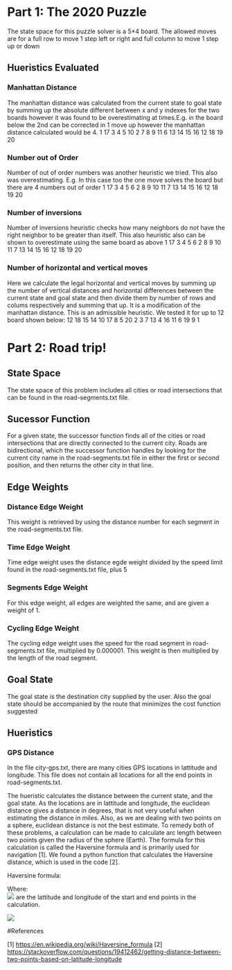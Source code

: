 # Part 1: The 2020 Puzzle
The state space for this puzzle solver is a 5*4 board. The allowed moves are for a full row to move 1 step left or right and full column to move 1 step up or down
## Hueristics Evaluated

### Manhattan Distance
The manhattan distance was calculated from the current state to goal state by summing up the absolute different between x and y indexes for the two boards however it was found to be overestimating at times.E.g. in the board below the 2nd can be corrected in 1 move up however the manhattan distance calculated would be 4.
1 17 3 4 5 
10 2 7 8 9
11 6 13 14 15
16 12 18 19 20
### Number out of Order
Number of out of order numbers was another heuristic we tried. This also was overestimating. E.g. In this case too the one move solves the board but there are 4 numbers out of order
1 17 3 4 5 
6 2 8 9 10
11 7 13 14 15
16 12 18 19 20
### Number of inversions
Number of inversions heuristic checks how many neighbors do not have the right neighbor to be greater than itself. This also heuristic also can be shown to overestimate using the same board as above
1 17 3 4 5 
6 2 8 9 10
11 7 13 14 15
16 12 18 19 20

### Number of horizontal and vertical moves
Here we calculate the legal horizontal and vertical moves by summing up the number of vertical distances and horizontal differences  between the current state and goal state and then divide them by number of rows and colums respectively and summing that up. It is a modification of the manhattan distance. This is an admissible heuristic. We tested it for up to 12 board shown below:
12 18 15 14 10
17 8 5 20 2
3 7 13 4 16
11 6 19 9 1

# Part 2: Road trip!

## State Space

The state space of this problem includes all cities or road intersections that can be found in the road-segments.txt file. 

## Sucessor Function

For a given state, the successor function finds all of the cities or road intersections that are directly connected to the current city. Roads are bidirectional, which the successor function handles by looking for the current city name in the road-segments.txt file in either the first or second position, and then returns the other city in that line. 

## Edge Weights

### Distance Edge Weight

This weight is retrieved by using the distance number for each segment in the road-segments.txt file.

### Time Edge Weight

Time edge weight uses the distance egde weight divided by the speed limit found in the road-segments.txt file, plus 5

### Segments Edge Weight

For this edge weight, all edges are weighted the same, and are given a weight of 1.

### Cycling Edge Weight

The cycling edge weight uses the speed for the road segment in road-segments.txt file, multiplied by 0.000001. This weight is then multiplied by the length of the road segment.

## Goal State

The goal state is the destination city supplied by the user. Also the goal state should be accompanied by the route that minimizes the cost function suggested 

## Hueristics

### GPS Distance

In the file city-gps.txt, there are many cities GPS locations in lattitude and longitude. This file does not contain all locations for all the end points in road-segments.txt.

The hueristic calculates the distance between the current state, and the goal state. As the locations are in lattitude and longitude, the euclidean distance gives a distance in degrees, that is not very useful when estimating the distance in miles. Also, as we are dealing with two points on a sphere, euclidean distance is not the best estimate. To remedy both of these problems, a calculation can be made to calculate arc length between two points given the radius of the sphere (Earth). The formula for this calculation is called the Haversine formula and is primarily used for navigation [1]. We found a python function that calculates the Haversine distance, which is used in the code [2].

Haversine formula: 

Where:  
<img src="https://render.githubusercontent.com/render/math?math=lat_1, lat_2, long_1, long_2"> are the lattitude and longitude of the start and end points in the calculation.

<img src="https://render.githubusercontent.com/render/math?math={latrad}_1 = radians(lat_1)">





#References

[1] https://en.wikipedia.org/wiki/Haversine_formula
[2] https://stackoverflow.com/questions/19412462/getting-distance-between-two-points-based-on-latitude-longitude

